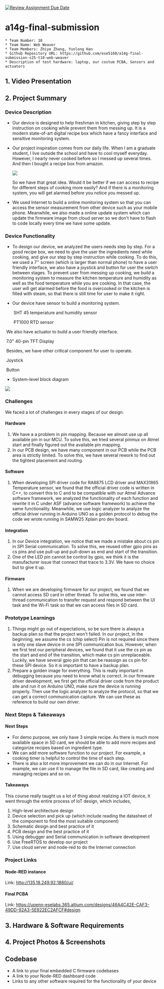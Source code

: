[![Review Assignment Due Date](https://classroom.github.com/assets/deadline-readme-button-22041afd0340ce965d47ae6ef1cefeee28c7c493a6346c4f15d667ab976d596c.svg)](https://classroom.github.com/a/AlBFWSQg)
# a14g-final-submission

    * Team Number: 10
    * Team Name: Web Weaver
    * Team Members: Zhiye Zhang, Yunlong Han
    * Github Repository URL: https://github.com/ese5160/a14g-final-submission-s25-t10-web-weaver
    * Description of test hardware: laptop, our costum PCBA, Sensors and actuators

## 1. Video Presentation

## 2. Project Summary

### Device Description

- Our device is designed to help freshman in kitchen, giving step by step instruction on cooking while prevent them from messing up. It is a modern state-of-art digital recipe box which have a fancy interface and sensitive monitoring system.

- Our project inspiration comes from our daily life. When I am a graduate student, I live outside the school and have to cool myself everyday. However, I nearly never cooked before so I messed up several times. And then I bought a recipe box from amazon.

  ![](A14G_inspiration.png)

  So we have that great idea. Would it be better if we can access to recipe for different steps of cooking more easily? And if there is a monitoring system, you will get alarmed before you notice you messed up. 

- We used Internet to build a online monitoring system so that you can access the sensor measurement  from other device such as your mobile phone. Meanwhile, we also made a online update system which can update the firmware image from cloud server so we don't have to flash to code locally every time we have some update.

### Device Functionality

- To design our device, we analyzed the users needs step by step. For a good recipe box, we need to give the user the ingredients need while cooking, and give our step by step instruction while cooking. To do this, we used a 7'' screen (which is larger than normal phone) to have a user friendly interface, we also have a joystick and button for user the switch between stages. To prevent user from messing up cooking, we build a monitoring system to measure the kitchen temperature and humidity as well as the food temperature while you are cooking. In that case, the user will get alarmed before the food is overcooked or the kitchen is filled with steam, so that there is still time for user to make it right.

- Our device have sensor to build a monitoring system.

  ​	SHT 45 temperature and humidity sensor

  ​	PT1000 RTD sensor

​	We also have actuator to build a user friendly interface.

​		7.0" 40-pin TFT Display

​	Besides, we have other critical component for user to operate.

​		Joystick

​		Button

- System-level block diagram

![](A14G_detailed_diagram.png)

### Challenges

We faced a lot of challenges in every stages of our design.

#### Hardware

1. We have a a problem in pin mapping. Because we almost use up all available pin in our MCU. To solve this, we tried several pinmux on Atmel start and finally figured out the available pin mapping.
2. In our PCB design, we have many component in our PCB while the PCB area is strictly  limited. To solve this, we have several rework to find out the tightest placement and routing.

#### Software

1. When developing SPI driver code for RA8875 LCD driver and MAX31865 Temperature sensor, we found that the official driver code is written in C++, to convert this to C and to be compatible with our Atmel Advance software framework, we analyzed the functionality of each function and rewrite it in C under ASF (advance software framework) to achieve the same functionality. Meanwhile, we use logic analyzer to analyze the official driver running in Arduino UNO as a golden protocol to debug  the code we wrote running in SAMW25 Xplain pro dev board.

#### Integration

1. In our Device integration, we notice that we made a mistake about cs pin in SPI Serial communication. To solve this, we reused other gpio pins as cs pins and use pull-up and pull-down as end and start of the transition.
2. One of the LED pin cannot be control by gpio, we think it is the manufacturer issue that connect that trace to 3.3V. We have no choice but to give it up.

#### Firmware

1.  When we are developing firmware for our project, we found that we cannot access SD card in other thread. To solve this, we use inter-thread communication to transfer request and respond between the UI task and the Wi-Fi task so that we can access files in SD card.

### Prototype Learnings

1. Things might go out of expectations, so be sure there is always a backup plan so that the project won't failed. In our project, in the beginning, we assume the cs (chip select) Pin is not required since there is only one slave device in one SPI communication bus. However,  when we first test our peripheral devices, we found that it use the cs pin as the start and end of the transition, which make cs pin unreplaceable. Luckily, we have several gpio pin that can be reassign as cs pin for these SPI device. So it is important to have a backup plan.
2. Prepare a golden image for everything. This is really important in debugging because you need to know what is correct. In our firmware driver development, we first get the official driver code from the product site and run it on Arduino UNO, make sure the device is running properly. Then use the logic analyzer to analyze the protocol, so that we can get a correct communication capture. We can use these as reference to build our own driver.

### Next Steps & Takeaways

#### Next Steps

- For demo purpose, we only have 3 simple recipe. As there is much more available space in SD card, we should be able to add more recipes and categorize recipes based on ingredient type.
- We can add more software function to our project. For example, a cooking timer is helpful to control the time of each step.
- There is also a lot more improvement we can do in our Internet. For example, we can use it to manage the file in SD card, like creating and managing recipes and so on.

#### Takeaways

This course really taught us a lot of thing about realizing a IOT device, it went through the entire process of IoT design, which includes,

1.  High-level architecture design
2.  Device selection and pick up (which include reading the datasheet of the component to find the most suitable component)
3.  Schematic design and best practice of it
4.  PCB design and the best practice of it
5.  Using debugger and Serial communication in software development
6.  Use FreeRTOS to develop our project
7. Use cloud server and node-red to do the Internet connection

### Project Links

#### Node-RED instance

Link: http://135.18.249.92:1880/ui/

#### Final PCBA

Link: https://upenn-eselabs.365.altium.com/designs/46A4C42E-CAF3-49DD-92A3-5E922EC2AFCF#design

## 3. Hardware & Software Requirements

## 4. Project Photos & Screenshots

## Codebase

- A link to your final embedded C firmware codebases
- A link to your Node-RED dashboard code
- Links to any other software required for the functionality of your device

